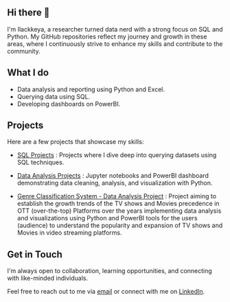 ## Hi there 👋

I'm Ilackkeya, a researcher turned data nerd with a strong focus on SQL and Python. My GitHub repositories reflect my journey and growth in these areas, where I continuously strive to enhance my skills and contribute to the community.

## What I do

- Data analysis and reporting using Python and Excel.
- Querying data using SQL.
- Developing dashboards on PowerBI.


## Projects

Here are a few projects that showcase my skills:

- [SQL Projects](https://github.com/Ilackkeya/SQL_Projects) :  Projects where I dive deep into querying datasets using SQL techniques.

- [Data Analysis Projects](https://github.com/Ilackkeya/Data_Analysis_Projects) :  Jupyter notebooks and PowerBI dashboard demonstrating data cleaning, analysis, and visualization with Python.

- [Genre Classification System - Data Analysis Project](https://github.com/Ilackkeya/Video-Streaming-Platform-Data-Analytics) :  Project aiming to establish the growth trends of the TV shows and Movies precedence in OTT (over-the-top) Platforms over the years implementing data analysis and visualizations using Python and PowerBI tools for the users (audience) to understand the popularity and expansion of TV shows and Movies in video streaming platforms.

## Get in Touch

I'm always open to collaboration, learning opportunities, and connecting with like-minded individuals. 

Feel free to reach out to me via [email](bsilackkeya21@gmail.com) or connect with me on [LinkedIn](https://www.linkedin.com/in/ilackkeya/).
 
<!--
**Ilackkeya/Ilackkeya** is a ✨ _special_ ✨ repository because its `README.md` (this file) appears on your GitHub profile.

Here are some ideas to get you started:

- 🔭 I’m currently working on ...
- 🌱 I’m currently learning ...
- 👯 I’m looking to collaborate on ...
- 🤔 I’m looking for help with ...
- 💬 Ask me about ...
- 📫 How to reach me: ...
- 😄 Pronouns: ...
- ⚡ Fun fact: ...
-->

